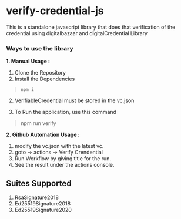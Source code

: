 # verify-credential-js

This is a standalone javascript library that does that verification of the credential using digitalbazaar and digitalCredential Library

### Ways to use the library

**1. Manual Usage :**

1. Clone the Repository
2. Install the Dependencies
> `npm i`

2. VerifiableCredential must be stored in the vc.json

3. To Run the application, use this command

> npm run verify

**2. Github Automation Usage :**

1. modify the vc.json with the latest vc.
2. goto -> actions -> Verify Crendential 
3. Run Workflow by giving title for the run.
4. See the result under the actions console.

## Suites Supported

1. RsaSignature2018
2. Ed25519Signature2018
3. Ed25519Signature2020
